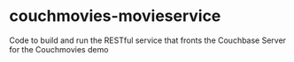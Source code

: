 # couchmovies-movieservice
Code to build and run the RESTful service that fronts the Couchbase Server for the Couchmovies demo
